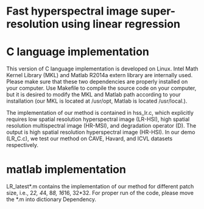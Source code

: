 # Fast hyperspectral image super-resolution using linear regression

# C language implementation
  This version of C language implementation is developed on Linux. Intel Math Kernel Library (MKL) and Matlab R2014a extern library are
  internally used. Please make sure that these two dependencies are properly installed on your computer. Use Makefile to compile the 
  source code on your computer, but it is desired to modify the MKL and Matlab path according to your installation (our MKL is located 
  at /usr/opt, Matlab is located /usr/local.).
  
  The implementation of our method is contained in hss_lr.c, which explicitly requires low spatial resolution hyperspectral image 
  (LR-HSI), high spatial resolution multispectral image (HR-MSI), and degradation operator (D). The output is high spatial resolution 
  hyperspectral image (HR-HSI). In our demo (LR_C.c), we test our method on CAVE, Havard, and ICVL datasets respectively. 
  
# matlab implementation
  LR_latest*.m contains the implementation of our method for different patch size, i.e., 2*2, 4*4, 8*8, 16*16, 32*32. For proper run of 
  the code, please move the *.m into dictionary Dependency. 
